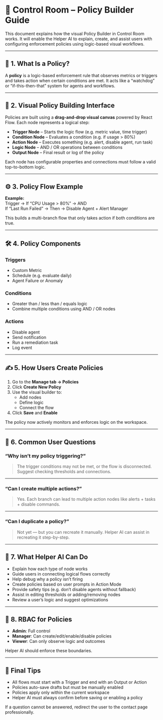 # 🧱 Control Room – Policy Builder Guide

This document explains how the visual Policy Builder in Control Room works. It will enable the Helper AI to explain, create, and assist users with configuring enforcement policies using logic-based visual workflows.

---

## 🎯 1. What Is a Policy?

A **policy** is a logic-based enforcement rule that observes metrics or triggers and takes action when certain conditions are met. It acts like a “watchdog” or “if-this-then-that” system for agents and workflows.

---

## 🧠 2. Visual Policy Building Interface

Policies are built using a **drag-and-drop visual canvas** powered by React Flow. Each node represents a logical step:

- **Trigger Node** – Starts the logic flow (e.g. metric value, time trigger)
- **Condition Node** – Evaluates a condition (e.g. if usage > 80%)
- **Action Node** – Executes something (e.g. alert, disable agent, run task)
- **Logic Node** – AND / OR operations between conditions
- **Output Node** – Final result or log of the policy

Each node has configurable properties and connections must follow a valid top-to-bottom logic.

---

## ⚙️ 3. Policy Flow Example

**Example:**  
Trigger → If “CPU Usage > 80%” → AND  
If “Last Run Failed” → Then → Disable Agent + Alert Manager

This builds a multi-branch flow that only takes action if both conditions are true.

---

## 🛠️ 4. Policy Components

### Triggers
- Custom Metric
- Schedule (e.g. evaluate daily)
- Agent Failure or Anomaly

### Conditions
- Greater than / less than / equals logic
- Combine multiple conditions using AND / OR nodes

### Actions
- Disable agent
- Send notification
- Run a remediation task
- Log event

---

## ✍️ 5. How Users Create Policies

1. Go to the **Manage tab → Policies**
2. Click **Create New Policy**
3. Use the visual builder to:
   - Add nodes
   - Define logic
   - Connect the flow
4. Click **Save** and **Enable**

The policy now actively monitors and enforces logic on the workspace.

---

## 🧪 6. Common User Questions

### “Why isn’t my policy triggering?”
> The trigger conditions may not be met, or the flow is disconnected. Suggest checking thresholds and connections.

---

### “Can I create multiple actions?”
> Yes. Each branch can lead to multiple action nodes like alerts + tasks + disable commands.

---

### “Can I duplicate a policy?”
> Not yet — but you can recreate it manually. Helper AI can assist in recreating it step-by-step.

---

## 🧠 7. What Helper AI Can Do

- Explain how each type of node works
- Guide users in connecting logical flows correctly
- Help debug why a policy isn’t firing
- Create policies based on user prompts in Action Mode
- Provide safety tips (e.g. don’t disable agents without fallback)
- Assist in editing thresholds or adding/removing nodes
- Review a user’s logic and suggest optimizations

---

## 🔐 8. RBAC for Policies

- **Admin**: Full control
- **Manager**: Can create/edit/enable/disable policies
- **Viewer**: Can only observe logic and outcomes

Helper AI should enforce these boundaries.

---

## 📌 Final Tips

- All flows must start with a Trigger and end with an Output or Action
- Policies auto-save drafts but must be manually enabled
- Policies apply only within the current workspace
- Helper AI must always confirm before saving or enabling a policy

If a question cannot be answered, redirect the user to the contact page professionally.